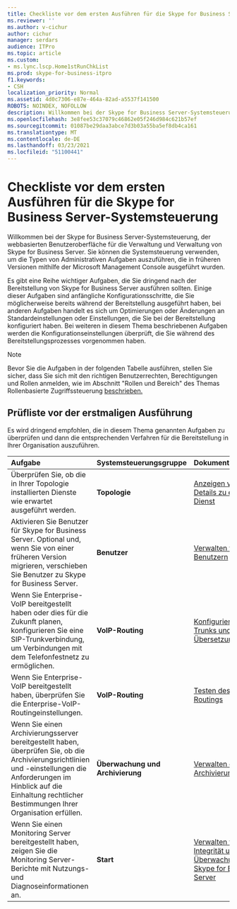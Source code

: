 ```yaml
---
title: Checkliste vor dem ersten Ausführen für die Skype for Business Server-Systemsteuerung
ms.reviewer: ''
ms.author: v-cichur
author: cichur
manager: serdars
audience: ITPro
ms.topic: article
ms.custom:
- ms.lync.lscp.Home1stRunChkList
ms.prod: skype-for-business-itpro
f1.keywords:
- CSH
localization_priority: Normal
ms.assetid: 4d0c7306-e87e-464a-82ad-a5537f141500
ROBOTS: NOINDEX, NOFOLLOW
description: Willkommen bei der Skype for Business Server-Systemsteuerung, der webbasierten Benutzeroberfläche für die Verwaltung und Verwaltung von Skype for Business Server. Sie können die Systemsteuerung verwenden, um die Typen von Administrativen Aufgaben auszuführen, die in früheren Versionen mithilfe der Microsoft Management Console ausgeführt wurden.
ms.openlocfilehash: 3e8fee53c37079c46862e05f246d984c621b57ef
ms.sourcegitcommit: 01087be29daa3abce7d3b03a55ba5ef8db4ca161
ms.translationtype: MT
ms.contentlocale: de-DE
ms.lasthandoff: 03/23/2021
ms.locfileid: "51100441"
---
```

# <a name="first-run-checklist-for-skype-for-business-server-control-panel"></a>Checkliste vor dem ersten Ausführen für die Skype for Business Server-Systemsteuerung

Willkommen bei der Skype for Business Server-Systemsteuerung, der webbasierten Benutzeroberfläche für die Verwaltung und Verwaltung von Skype for Business Server. Sie können die Systemsteuerung verwenden, um die Typen von Administrativen Aufgaben auszuführen, die in früheren Versionen mithilfe der Microsoft Management Console ausgeführt wurden.

Es gibt eine Reihe wichtiger Aufgaben, die Sie dringend nach der Bereitstellung von Skype for Business Server ausführen sollten. Einige dieser Aufgaben sind anfängliche Konfigurationsschritte, die Sie möglicherweise bereits während der Bereitstellung ausgeführt haben, bei anderen Aufgaben handelt es sich um Optimierungen oder Änderungen an Standardeinstellungen oder Einstellungen, die Sie bei der Bereitstellung konfiguriert haben. Bei weiteren in diesem Thema beschriebenen Aufgaben werden die Konfigurationseinstellungen überprüft, die Sie während des Bereitstellungsprozesses vorgenommen haben.

> [!NOTE]
> Bevor Sie die Aufgaben in der folgenden Tabelle ausführen, stellen Sie sicher, dass Sie sich mit den richtigen Benutzerrechten, Berechtigungen und Rollen anmelden, wie im Abschnitt "Rollen und Bereich" des Themas Rollenbasierte Zugriffssteuerung [beschrieben.](/previous-versions/office/lync-server-2013/lync-server-2013-planning-for-role-based-access-control)

## <a name="first-run-checklist"></a>Prüfliste vor der erstmaligen Ausführung

Es wird dringend empfohlen, die in diesem Thema genannten Aufgaben zu überprüfen und dann die entsprechenden Verfahren für die Bereitstellung in Ihrer Organisation auszuführen.

|**Aufgabe**|**Systemsteuerungsgruppe**|**Dokumentation**|
|:-----|:-----|:-----|
|Überprüfen Sie, ob die in Ihrer Topologie installierten Dienste wie erwartet ausgeführt werden.  <br/> |**Topologie** <br/> |[Anzeigen von Details zu einem Dienst](/previous-versions/office/lync-server-2013/lync-server-2013-view-details-about-a-service) <br/> |
|Aktivieren Sie Benutzer für Skype for Business Server. Optional und, wenn Sie von einer früheren Version migrieren, verschieben Sie Benutzer zu Skype for Business Server.  <br/> |**Benutzer** <br/> |[Verwalten von Benutzern](/previous-versions/office/lync-server-2013/lync-server-2013-user-accounts-enabled-for-lync-server) <br/> |
|Wenn Sie Enterprise-VoIP bereitgestellt haben oder dies für die Zukunft planen, konfigurieren Sie eine SIP-Trunkverbindung, um Verbindungen mit dem Telefonfestnetz zu ermöglichen.  <br/> |**VoIP-Routing** <br/> |[Konfigurieren von Trunks und Übersetzungsregeln](/previous-versions/office/lync-server-2013/lync-server-2013-configuring-trunks) <br/> |
|Wenn Sie Enterprise-VoIP bereitgestellt haben, überprüfen Sie die Enterprise-VoIP-Routingeinstellungen.  <br/> |**VoIP-Routing** <br/> |[Testen des VoIP-Routings](/previous-versions/office/lync-server-2013/lync-server-2013-test-voice-routing) <br/> |
|Wenn Sie einen Archivierungsserver bereitgestellt haben, überprüfen Sie, ob die Archivierungsrichtlinien und -einstellungen die Anforderungen im Hinblick auf die Einhaltung rechtlicher Bestimmungen Ihrer Organisation erfüllen.  <br/> |**Überwachung und Archivierung** <br/> |[Verwalten der Archivierung](/previous-versions/office/lync-server-2013/lync-server-2013-managing-archiving) <br/> |
|Wenn Sie einen Monitoring Server bereitgestellt haben, zeigen Sie die Monitoring Server-Berichte mit Nutzungs- und Diagnoseinformationen an.  <br/> |**Start** <br/> |[Verwalten von Integrität und Überwachung in Skype for Business Server](../../../manage/health-and-monitoring/health-and-monitoring.md) <br/> |